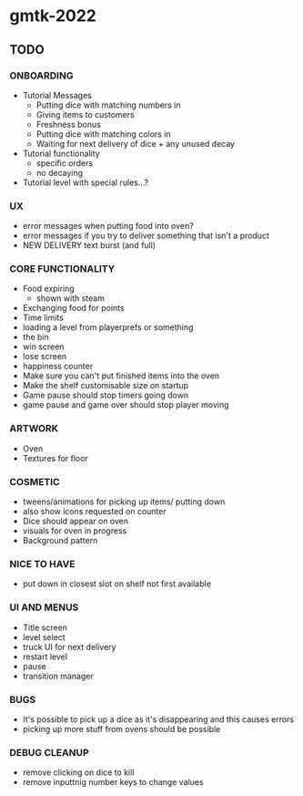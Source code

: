# gmtk-2022

## TODO

### ONBOARDING
* Tutorial Messages
    * Putting dice with matching numbers in
    * Giving items to customers
    * Freshness bonus
    * Putting dice with matching colors in
    * Waiting for next delivery of dice + any unused decay
* Tutorial functionality
    * specific orders
    * no decaying
* Tutorial level with special rules...?

### UX
* error messages when putting food into oven?
* error messages if you try to deliver something that isn't a product
* NEW DELIVERY text burst (and full)

### CORE FUNCTIONALITY
* Food expiring
    * shown with steam
* Exchanging food for points
* Time limits
* loading a level from playerprefs or something
* the bin
* win screen
* lose screen
* happiness counter
* Make sure you can't put finished items into the oven
* Make the shelf customisable size on startup
* Game pause should stop timers going down
* game pause and game over should stop player moving

### ARTWORK
* Oven
* Textures for floor

### COSMETIC
* tweens/animations for picking up items/ putting down
* also show icons requested on counter
* Dice should appear on oven
* visuals for oven in progress
* Background pattern

### NICE TO HAVE
* put down in closest slot on shelf not first available

### UI AND MENUS
* Title screen
* level select
* truck UI for next delivery
* restart level
* pause
* transition manager

### BUGS
* It's possible to pick up a dice as it's disappearing and this causes errors
* picking up more stuff from ovens should be possible

### DEBUG CLEANUP
* remove clicking on dice to kill
* remove inputtnig number keys to change values